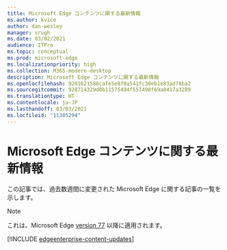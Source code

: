 ```yaml
---
title: Microsoft Edge コンテンツに関する最新情報
ms.author: kvice
author: dan-wesley
manager: srugh
ms.date: 03/02/2021
audience: ITPro
ms.topic: conceptual
ms.prod: microsoft-edge
ms.localizationpriority: high
ms.collection: M365-modern-desktop
description: Microsoft Edge コンテンツに関する最新情報
ms.openlocfilehash: 9201621588cafe5e8f0a541fc30eb1e83ad78ba2
ms.sourcegitcommit: 928714329d0b11575494f557498f69a8417a3289
ms.translationtype: HT
ms.contentlocale: ja-JP
ms.lasthandoff: 03/03/2021
ms.locfileid: "11385294"
---
```

# <a name="microsoft-edge-content-updates"></a>Microsoft Edge コンテンツに関する最新情報

この記事では、過去数週間に変更された Microsoft Edge に関する記事の一覧を示します。


> [!NOTE]
> これは、Microsoft Edge [version 77](https://support.microsoft.com/help/4027011/microsoft-edge-find-out-which-version-you-have?ocid=MicrosoftStore-EdgeVersion) 以降に適用されます。

[!INCLUDE [edgeenterprise-content-updates](./includes/edgeenterprise-content-updates.md)]
